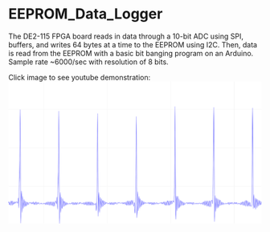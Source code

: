 # EEPROM_Data_Logger
The DE2-115 FPGA board reads in data through a 10-bit ADC using SPI, buffers, and writes 64 bytes at a time to the EEPROM using I2C. Then, data is read from the EEPROM with a basic bit banging program on an Arduino. Sample rate ~6000/sec with resolution of 8 bits.

Click image to see youtube demonstration:
[![Demonstration](https://github.com/tymcgrew/EEPROM_Data_Logger/blob/master/misc/plot.png)](https://youtu.be/RKF3j1R-JCc)

